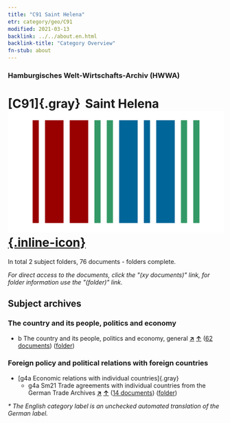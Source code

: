 ```yaml
---
title: "C91 Saint Helena"
etr: category/geo/C91
modified: 2021-03-13
backlink: ../../about.en.html
backlink-title: "Category Overview"
fn-stub: about
---
```


### Hamburgisches Welt-Wirtschafts-Archiv (HWWA)
# [C91]{.gray}&#8201; Saint Helena&#160; [![Wikidata item](/images/Wikidata-logo.svg){.inline-icon}](http://www.wikidata.org/entity/Q34497)





In total 2 subject folders, 76 documents - folders complete.

_For direct access to the documents, click the "(xy documents)" link, for folder information use the "(folder)" link._

## Subject archives



### The country and its people, politics and economy

- b The country and its people, politics and economy, general [**&nearr;**](../../../subject/i/144196/about.en.html "The country and its people, politics and economy, general (all over the world)") [**&uarr;**](../../../subject/about.en.html#b "Subject category system") (<a href="https://pm20.zbw.eu/dfgview/sh/141452,144196" title="about: Saint Helena : The country and its people, politics and economy, general" target="_blank">62 documents</a>) ([folder](http://purl.org/pressemappe20/folder/sh/141452,144196))

### Foreign policy and political relations with foreign countries

- [g4a Economic relations with individual countries]{.gray}
  - g4a Sm21 Trade agreements with individual countries from the German Trade Archives [**&nearr;**](../../../subject/i/144550/about.en.html "Trade agreements with individual countries from the German Trade Archives (all over the world)") [**&uarr;**](../../../subject/about.en.html#g4a_Sm21 "Subject category system") (<a href="https://pm20.zbw.eu/dfgview/sh/141452,144550" title="about: Saint Helena : Trade agreements with individual countries from the German Trade Archives" target="_blank">14 documents</a>) ([folder](http://purl.org/pressemappe20/folder/sh/141452,144550))


_* The English category label is an unchecked automated translation of the German label._

